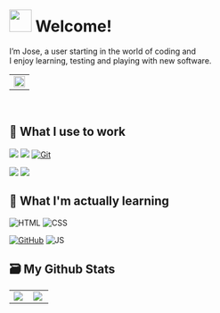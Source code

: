 # <img src="https://media.tenor.com/images/b617c36f9db276d3146e974b8ff64f4c/tenor.gif" width="40px" height="40px"></img> Welcome! 
I’m Jose, a user starting in the world of coding and 
<br> I enjoy learning, testing and playing with new software.

<table align="middle"><tr align="center"><td align="top" width="100%">
<img align="center" src='https://media4.giphy.com/media/xUA7bdpLxQhsSQdyog/giphy.gif' width="100%"></a>
</td></tr></table>
</br>

## 🧰 What I use to work  

[![](https://img.shields.io/badge/-Solus_OS-242e43?&style=for-the-badge&logo=Solus&logoColor=white)](https://getsol.us/blog/)
[![](https://img.shields.io/badge/-Android-242e43.svg?style=for-the-badge&logo=android&logoColor=white)](https://developer.android.com/studio)
[![Git](https://img.shields.io/badge/-Git-242e43?style=for-the-badge&logo=git&logoColor=white)](https://git-scm.com/) 

[![](https://img.shields.io/badge/-Visual_Studio_Code-242e43?style=for-the-badge&logo=visual-studio-code&logoColor=white)](https://code.visualstudio.com/)
[![](https://img.shields.io/badge/-Typora-242e43?&style=for-the-badge&logo=instapaper&logoColor=white)](https://typora.io/)

## 📜 What I'm actually learning
![HTML](https://img.shields.io/badge/HTML-242e43?&style=for-the-badge&logo=HTML5&logoColor=white)
![CSS](https://img.shields.io/badge/CSS-242e43?style=for-the-badge&logo=CSS3&logoColor=white)

[![GitHub](https://img.shields.io/badge/-GitHub-242e43?style=for-the-badge&logo=github)](https://github.com/NemuiToku/)
![JS](https://img.shields.io/badge/JavaScript-242e43?style=for-the-badge&logo=javascript&logoColor=white)

## 🗃️ My Github Stats  
<table><tr><td valign="top" width="50%">
<img src="https://github-readme-stats.vercel.app/api?username=nemuitoku&show_icons=true&count_private=true&hide_border=true" align="left" style="width: 100%, height:100%" />
 <td valign="top" width="50%">
<img src="https://github-readme-stats.vercel.app/api/top-langs/?username=nemuitoku&hide_border=true&layout=compact" align="left" style="width: 100%, height:100%" />
</td></tr></table>  
